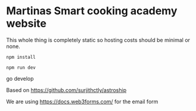 # Martinas Smart cooking academy website
This whole thing is completely static so hosting costs should be minimal or none.

`npm install`

`npm run dev`

go develop



Based on 
https://github.com/surjithctly/astroship

We are using https://docs.web3forms.com/ for the email form
